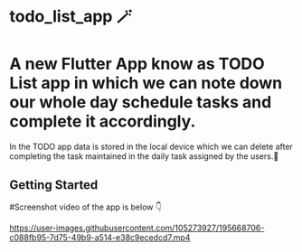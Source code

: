 # todo_list_app 🪄
 
# A new Flutter App know as TODO List app in which we can note down our whole day schedule tasks and complete it accordingly.
In the TODO app data is stored in the local device which we can delete after completing  the task maintained  in the daily task assigned by the users.📲


## Getting Started

#Screenshot  video of the app is below 
            👇



https://user-images.githubusercontent.com/105273927/195668706-c088fb95-7d75-49b9-a514-e38c9ecedcd7.mp4

